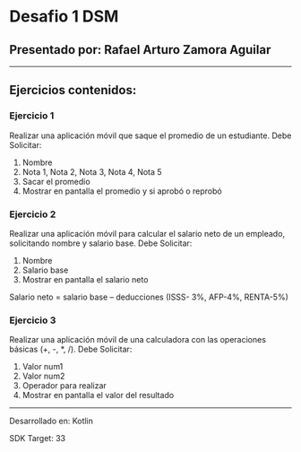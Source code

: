 # Desafio 1 DSM
## Presentado por: Rafael Arturo Zamora Aguilar
------------------------------------------------------
##  Ejercicios contenidos:
### Ejercicio 1
Realizar una aplicación móvil que saque el promedio de un estudiante. Debe Solicitar:
1. Nombre
2. Nota 1, Nota 2, Nota 3, Nota 4, Nota 5
3. Sacar el promedio
4. Mostrar en pantalla el promedio y si aprobó o reprobó

### Ejercicio 2
Realizar una aplicación móvil para calcular el salario neto de un empleado, solicitando nombre y salario base. Debe Solicitar:
1. Nombre
2. Salario base
3. Mostrar en pantalla el salario neto

Salario neto = salario base – deducciones (ISSS- 3%, AFP-4%, RENTA-5%)

### Ejercicio 3
Realizar una aplicación móvil de una calculadora con las operaciones básicas (+, -, *, /). Debe Solicitar:
1. Valor num1
2. Valor num2
3. Operador para realizar
4. Mostrar en pantalla el valor del resultado

------------------------------------------------------

Desarrollado en: Kotlin

SDK Target: 33

